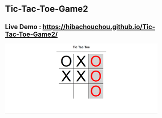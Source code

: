# Tic-Tac-Toe-Game2
## Live Demo : https://hibachouchou.github.io/Tic-Tac-Toe-Game2/
![Tic Tac Toe Game](game.png)

